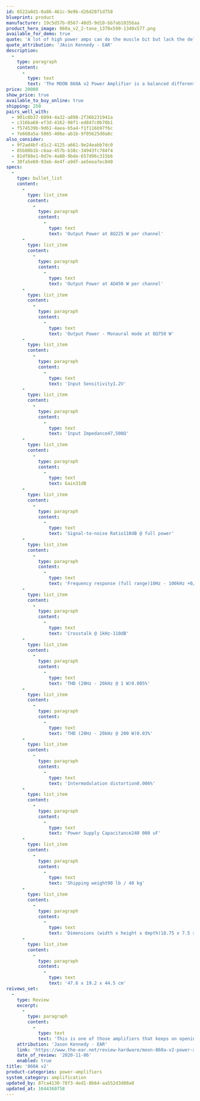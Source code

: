 ```yaml
---
id: 6522a8d1-0a86-461c-9e9b-d26d2071d758
blueprint: product
manufacturer: 19c5d57b-0567-40d5-9d10-bb7ab10356aa
product_hero_image: 860a_v2_2-tone_1370x590-1340x577.png
available_for_demo: true
quote: 'A lot of high power amps can do the muscle bit but lack the delicacy and hear through transparency that this Moon offers, and a lot of them completely fall down when it comes to timing.'
quote_attribution: 'JAsin Kennedy - EAR'
description:
  -
    type: paragraph
    content:
      -
        type: text
        text: 'The MOON 860A v2 Power Amplifier is a balanced differential dual-mono Power Amplifier that provides both exceptional transparency and a remarkable musical soundstage'
price: 20000
show_price: true
available_to_buy_online: true
shipping: 250
pairs_well_with:
  - 901c8b37-6094-4a32-a898-2f36b231941a
  - c316ba68-ef3d-4162-98f1-ed847c0b70b1
  - f574539b-9d61-4aea-b5a4-f1f116b97f6c
  - 7e668a5a-5065-406e-ab1b-9f05625d0a8c
also_consider:
  - 9f2ad4bf-d1c2-4125-a661-9e24eabb7dc0
  - 85b80b1b-c6aa-457b-b38c-34943fc784f4
  - 81df88e1-0d7e-4a80-9bde-657d96c315b6
  - 30fa5e60-93eb-4e4f-a9df-ae5eea7ec840
specs:
  -
    type: bullet_list
    content:
      -
        type: list_item
        content:
          -
            type: paragraph
            content:
              -
                type: text
                text: 'Output Power at 8Ω225 W per channel'
      -
        type: list_item
        content:
          -
            type: paragraph
            content:
              -
                type: text
                text: 'Output Power at 4Ω450 W per channel'
      -
        type: list_item
        content:
          -
            type: paragraph
            content:
              -
                type: text
                text: 'Output Power - Monaural mode at 8Ω750 W'
      -
        type: list_item
        content:
          -
            type: paragraph
            content:
              -
                type: text
                text: 'Input Sensitivity1.2V'
      -
        type: list_item
        content:
          -
            type: paragraph
            content:
              -
                type: text
                text: 'Input Impedance47,500Ω'
      -
        type: list_item
        content:
          -
            type: paragraph
            content:
              -
                type: text
                text: Gain31dB
      -
        type: list_item
        content:
          -
            type: paragraph
            content:
              -
                type: text
                text: 'Signal-to-noise Ratio110dB @ full power'
      -
        type: list_item
        content:
          -
            type: paragraph
            content:
              -
                type: text
                text: 'Frequency response (full range)10Hz - 100kHz +0/-3.0dB'
      -
        type: list_item
        content:
          -
            type: paragraph
            content:
              -
                type: text
                text: 'Crosstalk @ 1kHz-110dB'
      -
        type: list_item
        content:
          -
            type: paragraph
            content:
              -
                type: text
                text: 'THD (20Hz - 20kHz @ 1 W)0.005%'
      -
        type: list_item
        content:
          -
            type: paragraph
            content:
              -
                type: text
                text: 'THD (20Hz - 20kHz @ 200 W)0.03%'
      -
        type: list_item
        content:
          -
            type: paragraph
            content:
              -
                type: text
                text: 'Intermodulation distortion0.006%'
      -
        type: list_item
        content:
          -
            type: paragraph
            content:
              -
                type: text
                text: 'Power Supply Capacitance240 000 uF'
      -
        type: list_item
        content:
          -
            type: paragraph
            content:
              -
                type: text
                text: 'Shipping weight90 lb / 40 kg'
      -
        type: list_item
        content:
          -
            type: paragraph
            content:
              -
                type: text
                text: 'Dimensions (width x height x depth)18.75 x 7.5 x 17.5 in'
      -
        type: list_item
        content:
          -
            type: paragraph
            content:
              -
                type: text
                text: '47.6 x 19.2 x 44.5 cm'
reivews_set:
  -
    type: Review
    excerpt:
      -
        type: paragraph
        content:
          -
            type: text
            text: 'This is one of those amplifiers that keeps on opening windows onto well known recordings, the cymbal work on The Man I Love (Joni Mitchell/Herbie Hancock) for instance has never been this real before.'
    attribution: 'Jason Kennedy - EAR'
    link: 'https://www.the-ear.net/review-hardware/moon-860a-v2-power-amplifier'
    date_of_review: '2020-11-06'
    enabled: true
title: '860A v2'
product-categories: power-amplifiers
system_category: amplification
updated_by: 87ca4130-78f3-4ed1-8b64-aa552d3d08a8
updated_at: 1644360758
---
```

